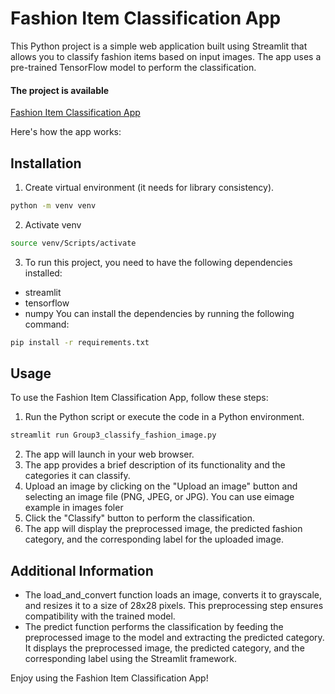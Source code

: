 # Fashion Item Classification App
This Python project is a simple web application built using Streamlit that allows you to classify fashion items based on input images. The app uses a pre-trained TensorFlow model to perform the classification. 
#### The project is available
 [Fashion Item Classification App](https://awesomemimiprojectdl2.streamlit.app/)


Here's how the app works:

## Installation
1. Create virtual environment (it needs for library consistency). 
```sh
python -m venv venv
```
2. Activate venv
```sh
source venv/Scripts/activate 
```
3. To run this project, you need to have the following dependencies installed:

- streamlit
- tensorflow
- numpy
You can install the dependencies by running the following command:
```sh
pip install -r requirements.txt
```

## Usage
To use the Fashion Item Classification App, follow these steps:
1. Run the Python script or execute the code in a Python environment.
```sh
streamlit run Group3_classify_fashion_image.py 
```
2. The app will launch in your web browser.
3. The app provides a brief description of its functionality and the categories it can classify.
4. Upload an image by clicking on the "Upload an image" button and selecting an image file (PNG, JPEG, or JPG). You can use eimage example in images foler
5. Click the "Classify" button to perform the classification.
6. The app will display the preprocessed image, the predicted fashion category, and the corresponding label for the uploaded image.

## Additional Information
- The load_and_convert function loads an image, converts it to grayscale, and resizes it to a size of 28x28 pixels. This preprocessing step ensures compatibility with the trained model.
- The predict function performs the classification by feeding the preprocessed image to the model and extracting the predicted category. It displays the preprocessed image, the predicted category, and the corresponding label using the Streamlit framework.

Enjoy using the Fashion Item Classification App!